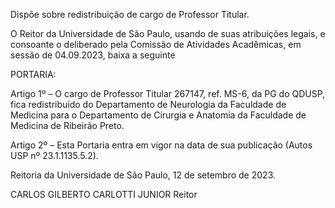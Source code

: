 Dispõe sobre redistribuição de cargo de Professor Titular.

O Reitor da Universidade de São Paulo, usando de suas atribuições legais, e consoante o deliberado pela Comissão de Atividades Acadêmicas, em sessão de 04.09.2023, baixa a seguinte

PORTARIA:

Artigo 1º – O cargo de Professor Titular 267147, ref. MS-6, da PG do QDUSP, fica redistribuído do Departamento de Neurologia da Faculdade de Medicina para o Departamento de Cirurgia e Anatomia da Faculdade de Medicina de Ribeirão Preto.

Artigo 2º – Esta Portaria entra em vigor na data de sua publicação (Autos USP nº 23.1.1135.5.2).

Reitoria da Universidade de São Paulo, 12 de setembro de 2023.

CARLOS GILBERTO CARLOTTI JUNIOR
Reitor